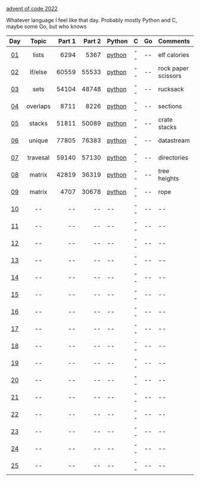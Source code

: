 [advent of code 2022](https://adventofcode.com/)

Whatever language I feel like that day. Probably mostly Python and C, maybe some Go, but who knows

| Day | Topic | Part 1 | Part 2 | Python | C | Go | Comments |
|:---:|:---:|---:|---:|:---|:---|:---|:---|
|[01](https://adventofcode.com/2022/day/1)|lists|6294|5367|[python](python/01.py)|--|--|elf calories|
|[02](https://adventofcode.com/2022/day/2)|if/else|60559|55533|[python](python/02.py)|--|--|rock paper scissors|
|[03](https://adventofcode.com/2022/day/3)|sets|54104|48748|[python](python/03.py)|--|--|rucksack|
|[04](https://adventofcode.com/2022/day/4)|overlaps|8711|8226|[python](python/04.py)|--|--|sections|
|[05](https://adventofcode.com/2022/day/5)|stacks|51811|50089|[python](python/05.py)|--|--|crate stacks|
|[06](https://adventofcode.com/2022/day/6)|unique|77805|76383|[python](python/06.py)|--|--|datastream|
|[07](https://adventofcode.com/2022/day/7)|travesal|59140|57130|[python](python/07.py)|--|--|directories|
|[08](https://adventofcode.com/2022/day/8)|matrix|42819|36319|[python](python/08.py)|--|--|tree heights|
|[09](https://adventofcode.com/2022/day/9)|matrix|4707|30678|[python](python/09.py)|--|--|rope|
|[10](https://adventofcode.com/2022/day/10)|--|--|--|--|--|--|--|
|[11](https://adventofcode.com/2022/day/11)|--|--|--|--|--|--|--|
|[12](https://adventofcode.com/2022/day/12)|--|--|--|--|--|--|--|
|[13](https://adventofcode.com/2022/day/13)|--|--|--|--|--|--|--|
|[14](https://adventofcode.com/2022/day/14)|--|--|--|--|--|--|--|
|[15](https://adventofcode.com/2022/day/15)|--|--|--|--|--|--|--|
|[16](https://adventofcode.com/2022/day/16)|--|--|--|--|--|--|--|
|[17](https://adventofcode.com/2022/day/17)|--|--|--|--|--|--|--|
|[18](https://adventofcode.com/2022/day/18)|--|--|--|--|--|--|--|
|[19](https://adventofcode.com/2022/day/19)|--|--|--|--|--|--|--|
|[20](https://adventofcode.com/2022/day/20)|--|--|--|--|--|--|--|
|[21](https://adventofcode.com/2022/day/21)|--|--|--|--|--|--|--|
|[22](https://adventofcode.com/2022/day/22)|--|--|--|--|--|--|--|
|[23](https://adventofcode.com/2022/day/23)|--|--|--|--|--|--|--|
|[24](https://adventofcode.com/2022/day/24)|--|--|--|--|--|--|--|
|[25](https://adventofcode.com/2022/day/25)|--|--|--|--|--|--|--|
